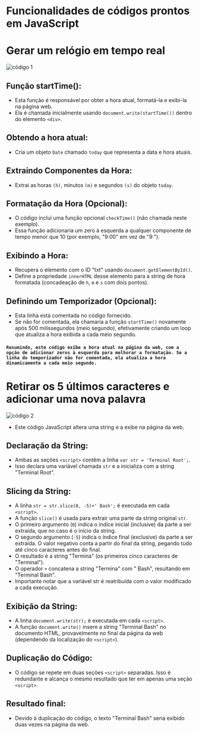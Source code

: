 # Funcionalidades de códigos prontos em JavaScript
# Gerar um relógio em tempo real
![código 1](img/primeiro%20código.png)

## Função startTime():
- Esta função é responsável por obter a hora atual, formatá-la e exibi-la na página web.
- Ela é chamada inicialmente usando ``document.write(startTime())`` dentro do elemento ``<div>``.

## Obtendo a hora atual:
- Cria um objeto ``Date`` chamado ``today`` que representa a data e hora atuais.

## Extraindo Componentes da Hora:
- Extrai as horas ``(h)``, minutos ``(m)`` e segundos ``(s)`` do objeto ``today``.

## Formatação da Hora (Opcional):
- O código inclui uma função opcional ``checkTime()`` (não chamada neste exemplo).
- Essa função adicionaria um zero à esquerda a qualquer componente de tempo menor que 10 (por exemplo, "9:00" em vez de "9:").

## Exibindo a Hora:
- Recupera o elemento com o ID "txt" usando ``document.getElementById()``.
- Define a propriedade ``innerHTML`` desse elemento para a string de hora formatada (concadeação de ``h``, ``m`` e ``s`` com dois pontos).

##  Definindo um Temporizador (Opcional):
- Esta linha está comentada no código fornecido.
- Se não for comentada, ela chamaria a função ``startTime()`` novamente após 500 milissegundos (meio segundo), efetivamente criando um loop que atualiza a hora exibida a cada meio segundo.

#### ``Resumindo, este código exibe a hora atual na página da web, com a opção de adicionar zeros à esquerda para melhorar a formatação. Se a linha do temporizador não for comentada, ela atualiza a hora dinamicamente a cada meio segundo.``


# Retirar os 5 últimos caracteres e adicionar uma nova palavra
![código 2](img/segundo%20código.png)

- Este código JavaScript altera uma string e a exibe na página da web.

## Declaração da String:
- Ambas as seções ``<script>`` contêm a linha ``var str = 'Terminal Root';``.
- Isso declara uma variável chamada ``str`` e a inicializa com a string "Terminal Root".

## Slicing da String:
- A linha ``str = str.slice(0, -5)+' Bash';`` é executada em cada ``<script>``.
- A função ``slice()`` é usada para extrair uma parte da string original ``str``.
- O primeiro argumento (``0``) indica o índice inicial (inclusive) da parte a ser extraída, que no caso é o início da string.
- O segundo argumento (``-5``) indica o índice final (exclusive) da parte a ser extraída. O valor negativo conta a partir do final da string, pegando tudo até cinco caracteres antes do final.
- O resultado é a string "Termina" (os primeiros cinco caracteres de "Terminal").
- O operador ``+`` concatena a string "Termina" com " Bash", resultando em "Terminal Bash".
- Importante notar que a variável str é reatribuída com o valor modificado a cada execução.

## Exibição da String:
- A linha ``document.write(str);`` é executada em cada ``<script>``.
- A função ``document.write()`` insere a string "Terminal Bash" no documento HTML, provavelmente no final da página da web (dependendo da localização do ``<script>``).

## Duplicação do Código:
- O código se repete em duas seções ``<script>`` separadas. Isso é redundante e alcança o mesmo resultado que ter em apenas uma seção ``<script>``.

## Resultado final:
- Devido à duplicação do código, o texto "Terminal Bash" seria exibido duas vezes na página da web.



